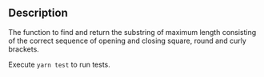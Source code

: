 ## Description
The function to find and return the substring of maximum length consisting of the correct sequence of opening and closing square, round and curly brackets.

Execute ```yarn test``` to run tests.
